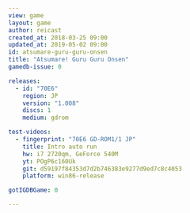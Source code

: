 ```yaml
---
view: game
layout: game
author: reicast
created_at: 2018-03-25 09:00
updated_at: 2019-05-02 09:00
id: atsumare-guru-guru-onsen
title: "Atsumare! Guru Guru Onsen"
gamedb-issue: 0

releases:
  - id: "70E6"
    region: JP
    version: "1.008"
    discs: 1
    medium: gdrom

test-videos:
  - fingerprint: "70E6 GD-ROM1/1 JP"
    title: Intro auto run
    hw: i7 2720qm, GeForce 540M
    yt: POgP6c160Uk
    git: d59197f84353d7d2b746383e9277d9ed7c8c4053
    platform: win86-release

gotIGDBGame: 0

---
```

